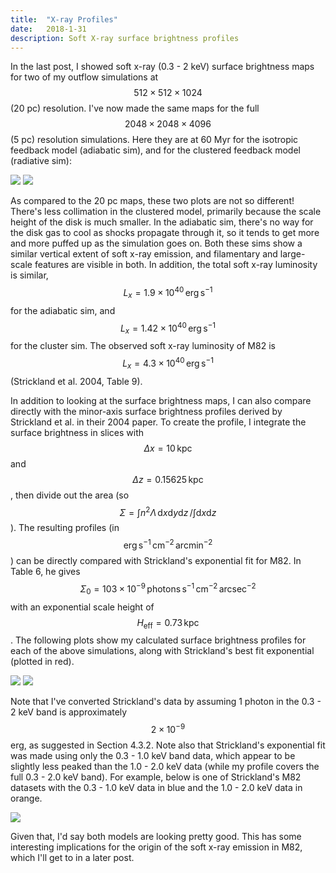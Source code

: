 ```yaml
---
title:  "X-ray Profiles"
date:   2018-1-31
description: Soft X-ray surface brightness profiles
---
```


In the last post, I showed soft x-ray (0.3 - 2 keV) surface brightness maps for two of my outflow simulations at $$512\times512\times1024$$ (20 pc) resolution. I've now made the same maps for the full $$2048\times2048\times4096$$ (5 pc) resolution simulations. Here they are at 60 Myr for the isotropic feedback model (adiabatic sim), and for the clustered feedback model (radiative sim):

<img src="{{ site.url }}assets/images/2048_Xrays_60.png">
<img src="{{ site.url }}assets/images/2048_cluster_Xrays_60.png">

As compared to the 20 pc maps, these two plots are not so different! There's less collimation in the clustered model, primarily because the scale height of the disk is much smaller. In the adiabatic sim, there's no way for the disk gas to cool as shocks propagate through it, so it tends to get more and more puffed up as the simulation goes on. Both these sims show a similar vertical extent of soft x-ray emission, and filamentary and large-scale features are visible in both. In addition, the total soft x-ray luminosity is similar, $$L_x = 1.9\times10^{40}\,\mathrm{erg}\,\mathrm{s}^{-1}$$ for the adiabatic sim, and $$L_x = 1.42\times10^{40}\,\mathrm{erg}\,\mathrm{s}^{-1}$$ for the cluster sim. The observed soft x-ray luminosity of M82 is $$L_x = 4.3\times10^{40}\,\mathrm{erg}\,\mathrm{s}^{-1}$$ (Strickland et al. 2004, Table 9).

In addition to looking at the surface brightness maps, I can also compare directly with the minor-axis surface brightness profiles derived by Strickland et al. in their 2004 paper. To create the profile, I integrate the surface brightness in slices with $$\Delta x = 10\,\mathrm{kpc}$$ and $$\Delta z = 0.15625\,\mathrm{kpc}$$, then divide out the area (so $$\Sigma = \int n^2 \Lambda \,\mathrm{d}x \mathrm{d}y \mathrm{d}z \,/ \int \mathrm{d}x \mathrm{d}z$$). The resulting profiles (in $$\mathrm{erg}\,\mathrm{s}^{-1}\,\mathrm{cm}^{-2}\,\mathrm{arcmin}^{-2}$$) can be directly compared with Strickland's exponential fit for M82. In Table 6, he gives $$\Sigma_0 = 103\times10^{-9}\,\mathrm{photons}\,\mathrm{s}^{-1}\,\mathrm{cm}^{-2}\,\mathrm{arcsec}^{-2}$$ with an exponential scale height of $$H_\mathrm{eff} = 0.73\,\mathrm{kpc}$$. The following plots show my calculated surface brightness profiles for each of the above simulations, along with Strickland's best fit exponential (plotted in red).

<img src="{{ site.url }}assets/images/2048_xray_prof.png">
<img src="{{ site.url }}assets/images/2048_cluster_xray_prof.png">

Note that I've converted Strickland's data by assuming 1 photon in the 0.3 - 2 keV band is approximately $$2\times10^{-9}$$ erg, as suggested in Section 4.3.2. Note also that Strickland's exponential fit was made using only the 0.3 - 1.0 keV band data, which appear to be slightly less peaked than the 1.0 - 2.0 keV data (while my profile covers the full 0.3 - 2.0 keV band). For example, below is one of Strickland's M82 datasets with the 0.3 - 1.0 keV data in blue and the 1.0 - 2.0 keV data in orange. 

<img src="{{ site.url }}assets/images/strickland_xray_prof.png">

Given that, I'd say both models are looking pretty good. This has some interesting implications for the origin of the soft x-ray emission in M82, which I'll get to in a later post.
